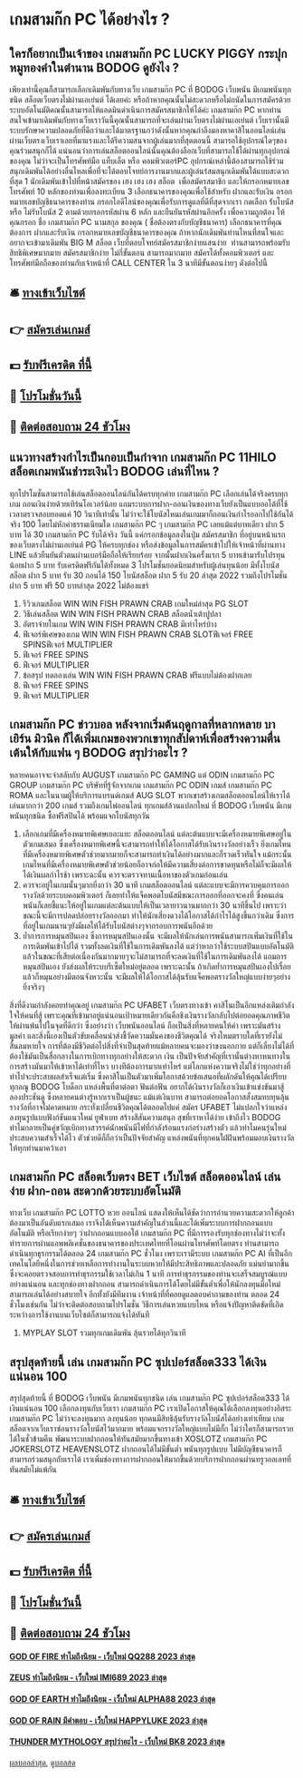 # เกมสามก๊ก PC ได้อย่างไร ?
## ใครก็อยากเป็นเจ้าของ เกมสามก๊ก PC LUCKY PIGGY กระปุกหมูทองคำในตำนาน BODOG ดูยังไง ?
เพียงเท่านี้คุณก็สามารถเลือกเดิมพันกับทางเว็บ เกมสามก๊ก PC ที่ BODOG เว็บพนัน มีเกมพนันทุกชนิด สล็อตเว็บตรงไม่ผ่านเอเย่นต์ ได้เลยค่ะ หรือถ้าหากคุณนั้นไม่สะดวกหรือไม่ถนัดในการสมัครด้วยระบบอัตโนมัติคณนั้นสามารถให้แอดมินดำเนินการสมัครสมาชิกให้ได้ค่ะ เกมสามก๊ก PC หากท่านสนใจเข้ามาเดิมพันกับทางเว็บเราวันนี้คุณนั้นสามารถที่จะเล่นผ่านเว็บตรงไม่ผ่านเอเย่นต์ เว็บเรานั้นมีระบบรักษาความปลอดภัยที่ดีกว่าและได้มาตรฐานกว่าดังนั้นหากคุณกำลีงมองหาคาสิโนออนไลน์เล่นผ่านเว็บตรงเว็บเราเลยที่มาแรงและได้รีความสนจากผู้เล่นมากที่สุดตอนนี้ สามารถใช้อุปกรณ์ใดๆของคุณร่วมสนุกก็ได้ แน่นอนว่าการเล่นสล็อตออนไลน์นั้นคุณต้องลือกเว็บที่สามารถใช้ได้ผ่านทุกอุปกรณ์ของคุณ ไม่ว่าจะเป็นโทรศัพท์มือ แท็บเล็ต หรือ คอมพิวเตอร์PC อุปกรณ์เหล่านี้ต้องสามารถใช้ร่วมสนุกเดิมพันได้อย่างลื่นไหลเพื่อที่จะได้ตอบโจทย์การงานมากและผู้เล่นร่สมสนุกเดิมพันได้แบบสะดวกที่สุด
1 นักเดิมพันเข้าไปที่หน้าสมัครของ เฮง เฮง เฮง สล็อต  เพื่อสมัครสมาชิก และให้กรอกหมายเลขโทรศัพท์ 10 หลักของท่านเพื่อลงทะเบียน
3 เลือกธนาคารของคุณเพื่อใช้สำหรับ ฝากและรับเงิน กรอกหมายเลขบัญชีธนาคารของท่าน กรอกไอดีไลน์ของคุณเพื่อรับการดูแลที่ดีที่สุดจากเรา กดเลือก รับโบนัส หรือ ไม่รับโบนัส
2 ตามด้วยกรอกรหัสผ่าน 6 หลัก และยืนยันรหัสผ่านอีกครั้ง เพื่อความถูกต้อง ให้คุณกรอก ชื่อ เกมสามก๊ก PC นามสกุล ของคุณ ( ชื่อต้องตรงกับบัญชีธนาคาร) เลือกธนาคารที่คุณต้องการ ฝากและรับเงิน กรอกหมายเลขบัญชีธนาคารของคุณ
ถ้าหากนักเดิมพันท่านไหนที่สนใจและอยากจะเข้ามาเดิมพัน BIG M สล็อต เว็บที่ตอบโจทย์สมัครสมาชิกง่ายแสนง่าย  ท่านสามารถพร้อมรับสิทธิพิเศษมากมาย สมัครสมาชิกง่าย ไม่กี่ขั้นตอน สามารถมากมาย สมัครได้ทั้งคอมพิวเตอร์ และโทรศัพท์มือถือของท่านกับเจ้าหน้าที่ CALL CENTER ใน 3 นาทีมีขั้นตอนง่ายๆ ดังต่อไปนี้

## 🛎 [ทางเข้าเว็บไซต์](https://bit.ly/3SdLNi2)
## 👉 [สมัครเล่นเกมส์](https://bit.ly/3SdLNi2)
## 💵 [รับฟรีเครดิต ที่นี้](https://bit.ly/3dyRKHj)
## 👑 [โปรโมชั่นวันนี้](https://bit.ly/3dyRKHj)
## 📱 [ติดต่อสอบถาม 24 ชัวโมง](https://bit.ly/3dyRKHj)

## แนวทางสร้างกำไรเป็นกอบเป็นกำจาก เกมสามก๊ก PC 11HILO สล็อตเกมพนันชำระเงินไว BODOG เล่นที่ไหน ?
ทุกโปรโมชั่นสามารถใช้เล่นสล็อตออนไลน์กันได้ครบทุกค่าย เกมสามก๊ก PC เลือกเล่นได้จริงครบทุกเกม ถอนเงินง่ายด้วยเทิร์นโอเวอร์น้อย แถมระบบการฝาก-ถอนเงินของทางเว็บยังเป็นแบบออโต้ที่ใช้เวลาตรวจสอบยอดแค่ 10 วินาทีเท่านั้น ไม่ว่าจะใช้โบนัสไหนเล่นเกมมาก็ถอนเงินกำไรออกไปใช้กันได้จริง 100 โดยไม่หักค่าธรรมเนียมใด เกมสามก๊ก PC ๆ เกมสามก๊ก PC เลยแม้แต่บาทเดียว
ฝาก 5 บาท ได้ 30 เกมสามก๊ก PC รับได้จริง วันนี้ แค่กรอกข้อมูลลงในปุ่ม สมัครสมาชิก ที่อยู่บนหน้าแรกของเว็บตรงไม่ผ่านเอเย่นต์ PG ให้ครบทุกช่อง หรือส่งข้อมูลในการสมัครเข้าไปให้เจ้าหน้าที่ผ่านทาง LINE แล้วยืนยันตัวตนผ่านเบอร์มือถือให้เรียบร้อย จากนั้นฝากเงินครั้งแรก 5 บาทเข้ามารับโปรทุนน้อยฝาก 5 บาท รับเครดิตฟรีกันได้ทั้งหมด 3 โปรโมชั่นยอดนิยมสำหรับผู้เล่นทุนน้อย มีทั้งโบนัสสล็อต ฝาก 5 บาท รับ 30 ถอนได้ 150 โบนัสสล็อต ฝาก 5 รับ 20 ล่าสุด 2022 รวมถึงโปรโมชั่น ฝาก 5 บาท ฟรี 50 บาทล่าสุด 2022 ไม่ต้องแชร์
1. รีวิวเกมสล็อต WIN WIN FISH PRAWN CRAB เกมใหม่ล่าสุด PG SLOT
2. วิธีเล่นสล็อต WIN WIN FISH PRAWN CRAB สล็อตน้ำเต้าปูปลา
3. อัตราจ่ายในเกม WIN WIN FISH PRAWN CRAB มีเท่าไหร่บ้าง
4. ฟีเจอร์พิเศษของเกม WIN WIN FISH PRAWN CRAB SLOTฟีเจอร์ FREE SPINSฟีเจอร์ MULTIPLIER
5. ฟีเจอร์ FREE SPINS
6. ฟีเจอร์ MULTIPLIER
7. ข้อสรุป ทดลองเล่น WIN WIN FISH PRAWN CRAB ฟรีแบบไม่ต้องฝากเลย
8. ฟีเจอร์ FREE SPINS
9. ฟีเจอร์ MULTIPLIER

## เกมสามก๊ก PC ข่าวบอล หลังจากเริ่มต้นฤดูกาลที่หลากหลาย บาเยิร์น มิวนิค ก็ได้เพิ่มเกมของพวกเขาทุกสัปดาห์เพื่อสร้างความตื่นเต้นให้กับแฟน ๆ BODOG สรุปว่าอะไร ?
หลายคนอาจจะจำสลับกับ AUGUST เกมสามก๊ก PC GAMING แต่ ODIN เกมสามก๊ก PC GROUP เกมสามก๊ก PC บริษัทที่รู้จักจากเกม เกมสามก๊ก PC ODIN เกมส์ เกมสามก๊ก PC ROMA และในนามผู้ให้บริการแบรนด์เกมส์ AUG SLOT พวกเขาสร้างเกมสล็อตออนไลน์ให้เราได้เล่นมากกว่า 200 เกมส์ รวมถึงเกมไพ่ออนไลน์ ทุกเกมส์ล้วนแปลกใหม่ ที่ BODOG เว็บพนัน มีเกมพนันทุกชนิด ซื้อฟรีสปินได้ พร้อมแจกโบนัสทุกวัน
1. เลือกเกมที่มีเครื่องหมายพิเศษเยอะแยะ สล็อตออนไลน์ แต่ละต้นแบบจะมีเครื่องหมายพิเศษอยู่ในตัวเกมเสมอ ซึ่งเครื่องหมายพิเศษนี้จะสามารถทำให้ได้โอกาสได้รับเงินรางวัลอย่างเร็ว ยิ่งเกมไหนที่มีเครื่องหมายพิเศษตัวช่วยมากมายก็จะสามารถทำเงินได้อย่างมากและก็รวดเร็วทันใจ แม้กระนั้นเกมไหนที่มีเครื่องหมายพิเศษตัวช่วยน้อยก็อาจก่อให้มีความเสี่ยงต่อการขาดทุนหรือไม่ก็จะมีผลให้ได้เงินผลกำไรช้า เพราะฉะนั้น ควรจะตรวจทานเนื้อหาของตัวเกมก่อนเล่น
2. ควรจะอยู่ในเกมนั้นๆมากยิ่งกว่า 30 นาที เกมสล็อตออนไลน์ แต่ละแบบจะมีการควบคุมการออกรางวัลด้วยระบบคอมพิวเตอร์ ก็เลยทำให้แจ็คพอตโบนัสมีขณะการออกที่ออกจะคงที่ ซึ่งคนเล่นพนันก็เลยชี้แนะให้อยู่ในเกมแต่ละต้นแบบให้เป็นเวลายาวนานมากกว่า 30 นาทีขึ้นไป เพราะว่าขณะนี้จะมีการปลดปล่อยรางวัลออกมา ทำให้นักเสี่ยงดวงได้โอกาสได้กำไรได้สูงขึ้นกว่าเดิม ซึ่งการที่อยู่ในเกมนานๆยังมีผลให้ได้รับโบนัสต่างๆจากรอบการพนันอีกด้วย
3. ย้ำการการหมุนสปินเอง ซึ่งการหมุนสปินเองนั้น จะมีผลให้นักเล่นการพนันสามารถเพิ่มเงินที่ใช้ในการเดิมพันเข้าไปได้ รวมทั้งลดเงินที่ใช้ในการเดิมพันลงได้ แต่ว่าหากว่าใช้ระบบสปินแบบอัตโนมัติแล้วในขณะที่เสียต่อเนื่องกันมากมายๆจะไม่สามารถที่จะลดเงินที่ใช้ในการเดิมพันลงได้ แถมการหมุนสปินเอง ยังส่งผลให้ระบบรีเซ็ตใหม่อยู่ตลอด เพราะฉะนั้น ถ้าเกิดย้ำการหมุนสปินเองไปเรื่อยแล้วก็หมุนอย่างมีตอนจังหวะนั้น จะมีผลให้ได้โอกาสได้ลุ้นรับแจ็คพอตรางวัลใหญ่แบบง่ายๆอย่างยิ่งจริงๆ

สิ่งที่ดีงามกำลังคอยท่าคุณอยู่ เกมสามก๊ก PC UFABET เว็บตรงทางเข้า คาสิโนเป็นอีกแหล่งเติมกำลังใจให้คนที่สู้ เพราะคุณที่เข้ามาอยู่แน่นอนเป้าหมายเดียวกันคือชิงเงินรางวัลกลับไปต่อยอดคุณภาพชีวิตให้ผ่านพ้นไปในจุดที่ดีกว่า ซึ่งอย่างว่า เว็บพนันออนไลน์ ถือเป็นสิ่งที่หลายคนให้ค่า เพราะมันสร้างมูลค่า และสิ่งนี้เองเป็นตัวขับเคลื่อนนำส่งชี้วัดความมั่นคงของชีวิตคุณได้ จริงไหมตราบใดที่เรายังไม่สิ้นลมหายใจ การที่ต้องมีชีวิตต่อไปสิ่งที่จำเป็นสุดท้ายแม้หลายคนจะมองว่าขงนอกกาย แต่ก็เลี่ยงไม่ได้ที่ต้องใช้มันเป็นสื่อกลางในการเบิกทางทุกอย่างให้สะดวก เงิน เป็นปัจจัยสำคัญที่เรานั้นต่างหาหนทางในการสร้างมันมาให้เข้าหาได้เท่าที่ไหว บางทีต้องการมากเท่าไหร่ แต่โลกแห่งความจริงไม่ใช่ว่าทุกอย่างที่ทำไปจะประสบผลสำเร็จแต่เริ่ม ซึ่งคาสิโนเป็นตัวมาเพิ่มโอกาสด้วยข้อเสนอที่ผลักดันให้คุณได้เปรียบทุกอณู BODOG โบด็อก แหล่งพื้นที่ตาต่อตา ฟันต่อฟัน อยากได้เงินรางวัลก็เอาเงินเข้าแข่งขันมาสู้ลองประชันดู ซึ่งหลายคนต่างรู้หากเราเป็นผู้ชนะ แม้แต่เงินบาท สามารถต่อยอดโอกาสสั่งสมทบทุนลุ้นรางวัลที่อาจไม่คาดหมาย กระทั่งเปลี่ยนชีวิตคุณได้ตลอดไปแค่ สมัคร UFABET ไม่แปลกใจว่าแหล่งลงทุนรูปแบบฟังก์ชันแนวใหม่ ยูฟ่าเบท สร้างสีสันความสนุก สุขที่เราหาได้ง่าย เข้าถึงไว BODOG ทำไมกลายเป็นคู่ขวัญเบิกทางสวรรค์นักพนันมีไฟที่กำลังร้อนแรงก่อร่างสร้างตัว แล้วทำไมคนรุ่นใหม่ประสบความสำเร็จได้ไว ตัวช่วยดีก็ถือว่าเป็นปัจจัยสำคัญ แหล่งพนันที่ทุกคนใฝ่ฝันพร้อมมอบเงินรางวัลให้ทุกท่านมาคว้าเอา

## เกมสามก๊ก PC สล็อตเว็บตรง BET เว็บไซต์ สล็อตออนไลน์ เล่นง่าย ฝาก-ถอน สะดวกด้วยระบบอัตโนมัติ
ทางเว็บ เกมสามก๊ก PC LOTTO หวย ออนไลน์ แสดงให้เห็นได้ชัดว่าการอำนวยความสะดวกให้ลูกค้าต้องมาเป็นอันดับแรกเสมอ เราจึงได้เห็นความสำคัญในส่วนนี้และได้เพิ่มระบบการฝากถอนแบบอัตโนมัติ หรือเรียกง่ายๆ ว่าฝากถอนแบบออโต้ เกมสามก๊ก PC ที่มีการรองรับทุกช่องทางไม่ว่าจะทั้ง ทำรายการผ่านแอพพลิเคชั่นของธนาคารของประเทศไทยที่โอนผ่านโทรศัพท์โดยตรง ท่านสามารถดำเนินทุกธุรกรรมได้ตลอด 24 เกมสามก๊ก PC ชั่วโมง เพราะเรามีระบบ เกมสามก๊ก PC AI ที่เป็นอีกเทคโนโลยีหนึ่งในการช่วยเหลือการทำงานในระบบหวยให้มีประสิทธิภาพและปลอดภัย แม่นยำมากขึ้น ซึ่งจะคอยตรวจสอบการทำธุรกรรมใช้เวลาไม่เกิน 1 นาที การทำธุรกรรมของท่านจะเสร็จสมบูรณ์แบบอย่างแน่นอน และทุกช่องทางฝากถอน สามารถดำเนินการได้โดยไม่มีขั้นต่ำเพื่อให้นักลงทุนมือใหม่สามารถเล่นได้อย่างสบายใจ อีกทั้งยังมีทีมงาน เจ้าหน้าที่ที่คอยดูแลตอบคำถามของท่าน ตลอด 24 ชั่วโมงเช่นกัน ไม่ว่าจะติดต่อสอบถามโปรโมชั่น วิธีการเล่นหวยแบบไหน หรือแจ้งปัญหาติดขัดที่เกิดระหว่างการใช้งานบนเว็บไซต์ก็สามารถแจ้งได้ทันที
1. MYPLAY SLOT รวมทุกเกมเดิมพัน ลุ้นรวยได้ทุกวินาที

## สรุปสุดท้ายนี้ เล่น เกมสามก๊ก PC ซุปเปอร์สล็อต333 ได้เงินแน่นอน 100
สรุปสุดท้ายนี้ ที่ BODOG เว็บพนัน มีเกมพนันทุกชนิด เล่น เกมสามก๊ก PC ซุปเปอร์สล็อต333 ได้เงินแน่นอน 100 เลือกลงทุนกับเว็บเรา เกมสามก๊ก PC เราเปิดโอกาสให้คุณได้เลือกลงทุนอย่างอิสระ เกมสามก๊ก PC ไม่ว่าจะลงทุนมาก ลงทุนน้อย ทุกคนมีสิทธิลุ้นรับรางวัลโบนัสได้อย่างเท่าเทียม เกมสล็อตจากเว็บเราซ่อนรางวัลโบนัสไว้มากมาย พร้อมแจกรางวัลใหญ่แบบไม่มีกั๊ก ไม่ว่าใครก็สามารถรวยได้ในชั่วข้ามคืน พัฒนาระบบฝากถอนให้ทันสมัยมากขึ้นทางเข้า XOSLOTZ เกมสามก๊ก PC JOKERSLOTZ HEAVENSLOTZ ฝากถอนได้ไม่มีขั้นต่ำ พนันทุกรูปแบบ ไม่มีบัญชีธนาคารก็สามารถร่วมสนุกกับเราได้ เราเพิ่มช่องทางการฝากถอนให้มากขึ้นด้วยบริการฝากถอนผ่านทรูวอลเลทที่ทันสมัยไม่แพ้กัน

## 🛎 [ทางเข้าเว็บไซต์](https://bit.ly/3SdLNi2)
## 👉 [สมัครเล่นเกมส์](https://bit.ly/3SdLNi2)
## 💵 [รับฟรีเครดิต ที่นี้](https://bit.ly/3dyRKHj)
## 👑 [โปรโมชั่นวันนี้](https://bit.ly/3dyRKHj)
## 📱 [ติดต่อสอบถาม 24 ชัวโมง](https://bit.ly/3dyRKHj)

#### [GOD OF FIRE ทำไมถึงนิยม - เว็บใหม่ QQ288 2023 ล่าสุด](https://atom.io/themes/god%20of%20fire%20ทำไมถึงนิยม%20-%20เว็บใหม่%20qq288%202023%20ล่าสุด)
#### [ZEUS ทำไมถึงนิยม - เว็บใหม่ IMI689 2023 ล่าสุด](https://atom.io/themes/zeus%20ทำไมถึงนิยม%20-%20เว็บใหม่%20imi689%202023%20ล่าสุด)
#### [GOD OF EARTH ทำไมถึงนิยม - เว็บใหม่ ALPHA88 2023 ล่าสุด](https://atom.io/themes/god%20of%20earth%20ทำไมถึงนิยม%20-%20เว็บใหม่%20alpha88%202023%20ล่าสุด)
#### [GOD OF RAIN มีคำตอบ - เว็บใหม่ HAPPYLUKE 2023 ล่าสุด](https://atom.io/themes/god%20of%20rain%20มีคำตอบ%20-%20เว็บใหม่%20happyluke%202023%20ล่าสุด)
#### [THUNDER MYTHOLOGY สรุปว่าอะไร - เว็บใหม่ BK8 2023 ล่าสุด](https://atom.io/themes/thunder%20mythology%20สรุปว่าอะไร%20-%20เว็บใหม่%20bk8%202023%20ล่าสุด)

[ผลบอลล่าสุด](https://siamsport.tv "ผลบอลล่าสุด"), [ดูบอลสด](https://siamsport.tv/ดูบอลสด "ดูบอลสด")